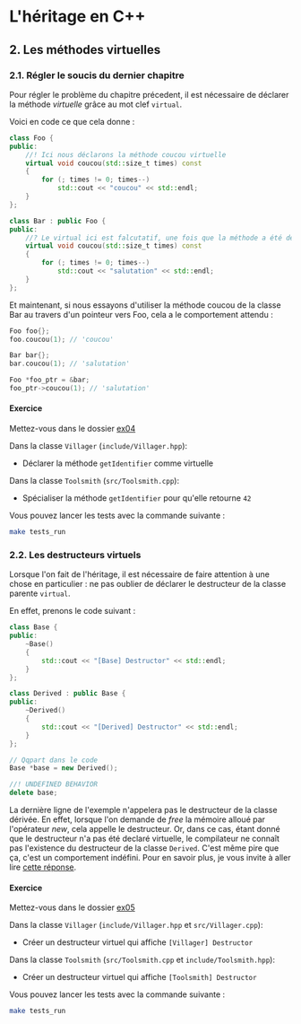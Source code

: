 # L'héritage en C++

## 2. Les méthodes virtuelles

### 2.1. Régler le soucis du dernier chapitre

Pour régler le problème du chapitre précedent, il est nécessaire de déclarer la méthode *virtuelle* grâce au mot clef `virtual`.

Voici en code ce que cela donne :

```cpp
class Foo {
public:
    //! Ici nous déclarons la méthode coucou virtuelle
    virtual void coucou(std::size_t times) const
    {
        for (; times != 0; times--)
            std::cout << "coucou" << std::endl;
    }
};

class Bar : public Foo {
public:
    //? Le virtual ici est falcutatif, une fois que la méthode a été déclarée virtuelle dans la classe parente, elle le sera dans tous les classes enfantes.
    virtual void coucou(std::size_t times) const
    {
        for (; times != 0; times--)
            std::cout << "salutation" << std::endl;
    }
};
```

Et maintenant, si nous essayons d'utiliser la méthode coucou de la classe Bar au travers d'un pointeur vers Foo, cela a le comportement attendu :

```cpp
Foo foo{};
foo.coucou(1); // 'coucou'

Bar bar{};
bar.coucou(1); // 'salutation'

Foo *foo_ptr = &bar;
foo_ptr->coucou(1); // 'salutation'
```

#### Exercice

Mettez-vous dans le dossier [ex04](ex04)

Dans la classe `Villager` (`include/Villager.hpp`):
- Déclarer la méthode `getIdentifier` comme virtuelle

Dans la classe `Toolsmith` (`src/Toolsmith.cpp`):
- Spécialiser la méthode `getIdentifier` pour qu'elle retourne `42`

Vous pouvez lancer les tests avec la commande suivante :

```bash
make tests_run
```

### 2.2. Les destructeurs virtuels

Lorsque l'on fait de l'héritage, il est nécessaire de faire attention à une chose en particulier : ne pas oublier de déclarer le destructeur de la classe parente `virtual`.

En effet, prenons le code suivant :

```cpp
class Base {
public:
    ~Base()
    {
        std::cout << "[Base] Destructor" << std::endl;
    }
};

class Derived : public Base {
public:
    ~Derived()
    {
        std::cout << "[Derived] Destructor" << std::endl;
    }
};

// Qqpart dans le code
Base *base = new Derived();

//! UNDEFINED BEHAVIOR
delete base;
```

La dernière ligne de l'exemple n'appelera pas le destructeur de la classe dérivée. En effet, lorsque l'on demande de *free* la mémoire alloué par l'opérateur *new*, cela appelle le destructeur. Or, dans ce cas, étant donné que le destructeur n'a pas été declaré virtuelle, le compilateur ne connaît pas l'existence du destructeur de la classe `Derived`. C'est même pire que ça, c'est un comportement indéfini. Pour en savoir plus, je vous invite à aller lire [cette réponse](https://stackoverflow.com/a/461224).

#### Exercice

Mettez-vous dans le dossier [ex05](ex05)

Dans la classe `Villager` (`include/Villager.hpp` et `src/Villager.cpp`):
- Créer un destructeur virtuel qui affiche `[Villager] Destructor`

Dans la classe `Toolsmith` (`src/Toolsmith.cpp` et `include/Toolsmith.hpp`):
- Créer un destructeur virtuel qui affiche `[Toolsmith] Destructor`

Vous pouvez lancer les tests avec la commande suivante :

```bash
make tests_run
```
